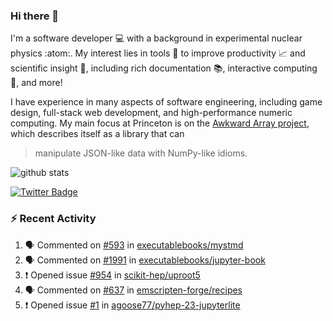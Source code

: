 ### Hi there 👋 

I'm a software developer 💻 with a background in experimental nuclear physics :atom:. My interest lies in tools :wrench: to improve productivity :chart_with_upwards_trend: and scientific insight :telescope:, including rich documentation 📚, interactive computing 🧮, and more! 

I have experience in many aspects of software engineering, including game design, full-stack web development, and high-performance numeric computing. My main focus at Princeton is on the [Awkward Array project](awkward-array.org/), which describes itself as a library that can 
> manipulate JSON-like data with NumPy-like idioms.

![github stats](https://github-readme-stats.vercel.app/api?username=agoose77&show_icons=true&hide_rank=true&hide_title=true&bg_color=30,e76445,904e95&text_color=efe3ec&icon_color=efe3ec)
<!--
**agoose77/agoose77** is a ✨ _special_ ✨ repository because its `README.md` (this file) appears on your GitHub profile.

Here are some ideas to get you started:

- 🔭 I’m currently working on ...
- 🌱 I’m currently learning ...
- 👯 I’m looking to collaborate on ...
- 🤔 I’m looking for help with ...
- 💬 Ask me about ...
- 📫 How to reach me: ...
- 😄 Pronouns: ...
- ⚡ Fun fact: ...
-->

[![Twitter Badge](https://img.shields.io/twitter/follow/agoose77?style=flat-square&logo=Twitter&logoColor=white&color=cornflowerblue)](https://twitter.com/agoose77)

### :zap: Recent Activity

<!--START_SECTION:activity-->
1. 🗣 Commented on [#593](https://github.com/executablebooks/mystmd/issues/593#issuecomment-1718212068) in [executablebooks/mystmd](https://github.com/executablebooks/mystmd)
2. 🗣 Commented on [#1991](https://github.com/executablebooks/jupyter-book/issues/1991#issuecomment-1717589725) in [executablebooks/jupyter-book](https://github.com/executablebooks/jupyter-book)
3. ❗ Opened issue [#954](https://github.com/scikit-hep/uproot5/issues/954) in [scikit-hep/uproot5](https://github.com/scikit-hep/uproot5)
4. 🗣 Commented on [#637](https://github.com/emscripten-forge/recipes/issues/637#issuecomment-1717216995) in [emscripten-forge/recipes](https://github.com/emscripten-forge/recipes)
5. ❗ Opened issue [#1](https://github.com/agoose77/pyhep-23-jupyterlite/issues/1) in [agoose77/pyhep-23-jupyterlite](https://github.com/agoose77/pyhep-23-jupyterlite)
<!--END_SECTION:activity-->
